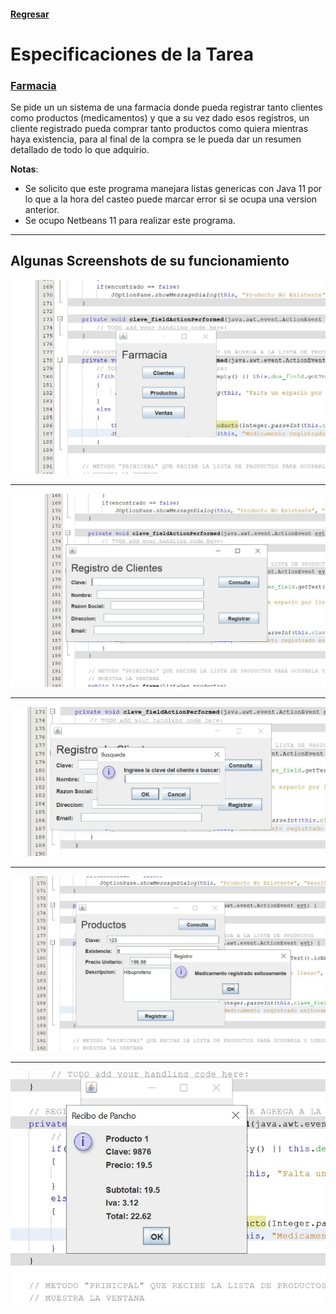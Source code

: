 #### [Regresar](../../README.md)
# Especificaciones de la Tarea
### [Farmacia](./Farmacia)
Se pide un un sistema de una farmacia donde pueda registrar tanto clientes como productos (medicamentos) y que a su vez dado esos registros, un cliente registrado pueda comprar tanto productos como quiera mientras haya existencia, para al final de la compra se le pueda dar un resumen detallado de todo lo que adquirio.

**Notas**: 

- Se solicito que este programa manejara listas genericas con Java 11 por lo que a la hora del casteo puede marcar error si se ocupa una version anterior.
- Se ocupo Netbeans 11 para realizar este programa.

---
## Algunas Screenshots de su funcionamiento
![S1](Screenshots/1.JPG)

---
![S2](Screenshots/2.JPG)

---
![S3](Screenshots/3.JPG)

---
![S4](Screenshots/4.JPG)

---
![S9](Screenshots/9.JPG)

